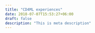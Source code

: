 ```yaml
---
title: "CD4ML experiences"
date: 2018-07-07T15:53:27+06:00
draft: false
description: "This is meta description"
---
```


